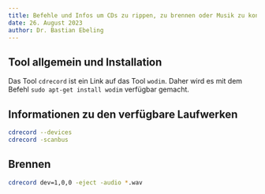 ```yaml
---
title: Befehle und Infos um CDs zu rippen, zu brennen oder Musik zu konvertieren
date: 26. August 2023
author: Dr. Bastian Ebeling
---
```


## Tool allgemein und Installation

Das Tool `cdrecord` ist ein Link auf das Tool `wodim`.
Daher wird es mit dem Befehl `sudo apt-get install wodim` verfügbar gemacht.

## Informationen zu den verfügbare Laufwerken

```bash
cdrecord --devices
cdrecord -scanbus
```

## Brennen

```bash
cdrecord dev=1,0,0 -eject -audio *.wav
```

